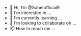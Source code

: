 - 👋 Hi, I’m @SohelofficialR
- 👀 I’m interested in ...
- 🌱 I’m currently learning ...
- 💞️ I’m looking to collaborate on ...
- 📫 How to reach me ...

<!---
SohelofficialR/SohelofficialR is a ✨ special ✨ repository because its `README.md` (this file) appears on your GitHub profile.
You can click the Preview link to take a look at your changes.
--->
